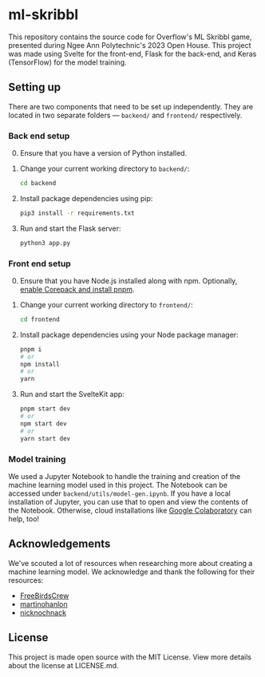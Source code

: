 # ml-skribbl

This repository contains the source code for Overflow's ML Skribbl game, presented during Ngee Ann Polytechnic's 2023 Open House. This project was made using Svelte for the front-end, Flask for the back-end, and Keras (TensorFlow) for the model training.

## Setting up

There are two components that need to be set up independently. They are located in two separate folders — `backend/` and `frontend/` respectively.

### Back end setup

0. Ensure that you have a version of Python installed.

1. Change your current working directory to `backend/`:
	```sh
	cd backend
	```

2. Install package dependencies using pip:
	```sh
	pip3 install -r requirements.txt
	```

3. Run and start the Flask server:
	```sh
	python3 app.py
	```

### Front end setup

0. Ensure that you have Node.js installed along with npm. Optionally, [enable Corepack and install pnpm](https://pnpm.io/installation).

1. Change your current working directory to `frontend/`:
	```sh
	cd frontend
	```

2. Install package dependencies using your Node package manager:
	```sh
	pnpm i
	# or
	npm install
	# or
	yarn
	```

3. Run and start the SvelteKit app:
	```sh
	pnpm start dev
	# or
	npm start dev
	# or 
	yarn start dev
	```

### Model training

We used a Jupyter Notebook to handle the training and creation of the machine learning model used in this project. The Notebook can be accessed under `backend/utils/model-gen.ipynb`. If you have a local installation of Jupyter, you can use that to open and view the contents of the Notebook. Otherwise, cloud installations like [Google Colaboratory](https://colab.research.google.com) can help, too!

## Acknowledgements

We've scouted a lot of resources when researching more about creating a machine learning model. We acknowledge and thank the following for their resources:

- [FreeBirdsCrew](https://github.com/FreeBirdsCrew/Google_QuickDraw_Implementation)
- [martinohanlon](https://github.com/martinohanlon/quickdraw_python)
- [nicknochnack](https://github.com/nicknochnack/ImageClassification)

## License

This project is made open source with the MIT License. View more details about the license at LICENSE.md.
